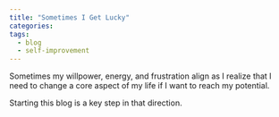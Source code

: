 ```yaml
---
title: "Sometimes I Get Lucky"
categories:
tags:
  - blog
  - self-improvement
---
```


Sometimes my willpower, energy, and frustration align as I realize that I need to change a core aspect of my life if I want to reach my potential.

Starting this blog is a key step in that direction.